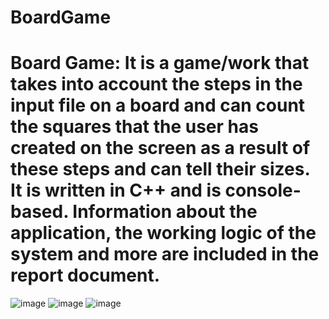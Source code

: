 # BoardGame
# Board Game: It is a game/work that takes into account the steps in the input file on a board and can count the squares that the user has created on the screen as a result of these steps and can tell their sizes. It is written in C++ and is console-based. Information about the application, the working logic of the system and more are included in the report document. 
 
 ![image](https://user-images.githubusercontent.com/93661411/140266528-8c45523a-2240-4973-96ec-15dbcf7ae525.png)
![image](https://user-images.githubusercontent.com/93661411/140266552-82034673-1ae5-4f68-83ab-7fbb6b2a8f51.png)
![image](https://user-images.githubusercontent.com/93661411/140266579-4b940d20-b75a-49cf-9129-9206be5153a7.png)

